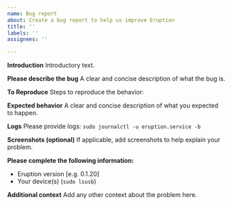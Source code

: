 ```yaml
---
name: Bug report
about: Create a bug report to help us improve Eruption
title: ''
labels: ''
assignees: ''

---
```


**Introduction**
Introductory text.

**Please describe the bug**
A clear and concise description of what the bug is.

**To Reproduce**
Steps to reproduce the behavior:

**Expected behavior**
A clear and concise description of what you expected to happen.

**Logs**
Please provide logs: `sudo journalctl -u eruption.service -b`

**Screenshots (optional)**
If applicable, add screenshots to help explain your problem.

**Please complete the following information:**

 * Eruption version [e.g. 0.1.20]
 * Your device(s) (`sudo lsusb`)

**Additional context**
Add any other context about the problem here.
